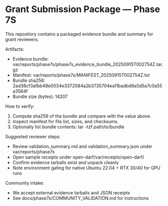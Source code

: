 # Grant Submission Package — Phase 7S

This repository contains a packaged evidence bundle and summary for grant reviewers.

Artifacts:
- Evidence bundle: var/reports/phase7s/phase7s_evidence_bundle_20250915T002754Z.tar.gz
- Manifest: var/reports/phase7s/MANIFEST_20250915T002754Z.txt
- Bundle sha256: 2ad38cf3afbb48e0034e3372084a2b3735704ea11badbd6a5d5a7c0a55a3564f
- Bundle size (bytes): 14207

How to verify:
  1. Compute sha256 of the bundle and compare with the value above.
  2. Inspect manifest for file list, sizes, and checksums.
  3. Optionally list bundle contents: tar -tzf path/to/bundle

Suggested reviewer steps:
  - Review validation_summary.md and validation_summary.json under var/reports/phase7s
  - Open sample receipts under open-darf/var/receipts/open-darf/
  - Confirm evidence tarballs exist and unpack cleanly
  - Note environment gating for native Ubuntu 22.04 + RTX 30/40 for GPU runs

Community intake:
  - We accept external evidence tarballs and JSON receipts
  - See docs/phase7s/COMMUNITY_VALIDATION.md for instructions
